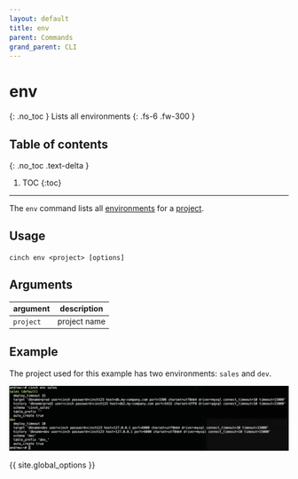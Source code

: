 ```yaml
---
layout: default
title: env
parent: Commands
grand_parent: CLI
---
```


# env
{: .no_toc }
Lists all environments
{: .fs-6 .fw-300 }

## Table of contents
{: .no_toc .text-delta }

1. TOC
{:toc}
----

The `env` command lists all [environments](/concepts/environment.html) for a [project](/concepts/project.html).

## Usage

```text
cinch env <project> [options]
```

## Arguments

| argument  | description  |
|-----------|--------------|
| `project` | project name |

## Example
The project used for this example has two environments: `sales` and `dev`.

<div style="cursor:pointer;">
  <img id="env-output" src="/assets/images/env-output.png" alt="env output">
</div>
<script>
new Viewer(document.getElementById('env-output'), {navbar: false, toolbar: false, movable: false});
</script>

{{ site.global_options }}
